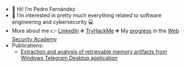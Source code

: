 - :wave: Hi! I’m Pedro Fernández
- :eyes: I’m interested in pretty much everything related to software engineering and cybersecurity :computer:
- More about me :point_right: [LinkedIn](https://www.linkedin.com/in/pedrofernandezalvarez/) :heavy_plus_sign: [TryHackMe](https://tryhackme.com/p/PedroFdez26) :heavy_plus_sign: My [progress](https://github.com/pedrofdez26/pedrofdez26/blob/main/WebSecurityAcademyProgress.png) in the [Web Security Academy](https://twitter.com/WebSecAcademy)
- Publications:
  - [Extraction and analysis of retrievable memory artifacts from Windows Telegram Desktop application](https://doi.org/10.1016/j.fsidi.2022.301342)

<!---
pedrofdez26/pedrofdez26 is a ✨ special ✨ repository because its `README.md` (this file) appears on your GitHub profile.
You can click the Preview link to take a look at your changes.
--->
